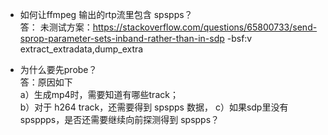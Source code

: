 - 如何让ffmpeg 输出的rtp流里包含 spspps？  
答： 未测试方案：https://stackoverflow.com/questions/65800733/send-sprop-parameter-sets-inband-rather-than-in-sdp
        -bsf:v extract_extradata,dump_extra


- 为什么要先probe？  
答：原因如下  
    a）生成mp4时，需要知道有哪些track；  
    b）对于 h264 track，还需要得到 spspps 数据，
    c）如果sdp里没有spsppps，是否还需要继续向前探测得到 spspps？
